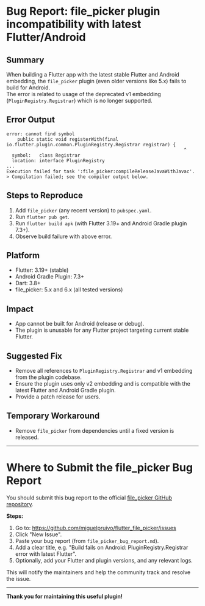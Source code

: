 # Bug Report: file_picker plugin incompatibility with latest Flutter/Android

## Summary

When building a Flutter app with the latest stable Flutter and Android embedding, the `file_picker` plugin (even older versions like 5.x) fails to build for Android.  
The error is related to usage of the deprecated v1 embedding (`PluginRegistry.Registrar`) which is no longer supported.

## Error Output

```
error: cannot find symbol
    public static void registerWith(final io.flutter.plugin.common.PluginRegistry.Registrar registrar) {
                                                                 ^
  symbol:   class Registrar
  location: interface PluginRegistry
...
Execution failed for task ':file_picker:compileReleaseJavaWithJavac'.
> Compilation failed; see the compiler output below.
```

## Steps to Reproduce

1. Add `file_picker` (any recent version) to `pubspec.yaml`.
2. Run `flutter pub get`.
3. Run `flutter build apk` (with Flutter 3.19+ and Android Gradle plugin 7.3+).
4. Observe build failure with above error.

## Platform

- Flutter: 3.19+ (stable)
- Android Gradle Plugin: 7.3+
- Dart: 3.8+
- file_picker: 5.x and 6.x (all tested versions)

## Impact

- App cannot be built for Android (release or debug).
- The plugin is unusable for any Flutter project targeting current stable Flutter.

## Suggested Fix

- Remove all references to `PluginRegistry.Registrar` and v1 embedding from the plugin codebase.
- Ensure the plugin uses only v2 embedding and is compatible with the latest Flutter and Android Gradle plugin.
- Provide a patch release for users.

## Temporary Workaround

- Remove `file_picker` from dependencies until a fixed version is released.

---

# Where to Submit the file_picker Bug Report

You should submit this bug report to the official [file_picker GitHub repository](https://github.com/miguelpruivo/flutter_file_picker/issues).

**Steps:**
1. Go to: https://github.com/miguelpruivo/flutter_file_picker/issues
2. Click "New Issue".
3. Paste your bug report (from `file_picker_bug_report.md`).
4. Add a clear title, e.g. "Build fails on Android: PluginRegistry.Registrar error with latest Flutter".
5. Optionally, add your Flutter and plugin versions, and any relevant logs.

This will notify the maintainers and help the community track and resolve the issue.

---

**Thank you for maintaining this useful plugin!**
